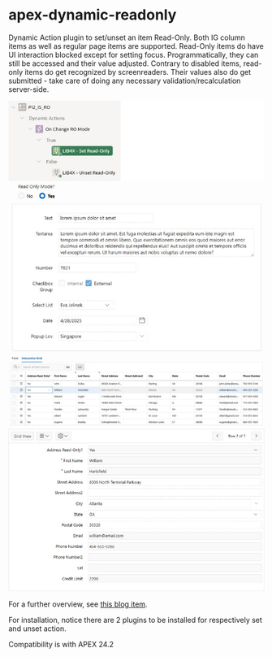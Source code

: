 # apex-dynamic-readonly
Dynamic Action plugin to set/unset an item Read-Only. Both IG column items as well as regular page items are supported. Read-Only items do have UI interaction blocked except for setting focus. Programmatically, they can still be accessed and their value adjusted. Contrary to disabled items, read-only items do get recognized by screenreaders. Their values also do get submitted - take care of doing any necessary validation/recalculation server-side.

![image](https://github.com/kekema/apex-dynamic-readonly/blob/main/read-only-page-items.jpg)
![image](https://github.com/kekema/apex-dynamic-readonly/blob/main/read-only-items-ig-grid.jpg)
![image](https://github.com/kekema/apex-dynamic-readonly/blob/main/read-only-items-ig-srv.jpg)

For a further overview, see [this blog item](https://karelekema.hashnode.dev/oracle-apex-set-item-read-only-plugin).

For installation, notice there are 2 plugins to be installed for respectively set and unset action.

Compatibility is with APEX 24.2
